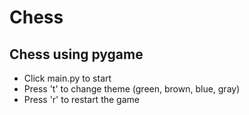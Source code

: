 # Chess

Chess using pygame 
-

  - Click main.py to start
  - Press 't' to change theme (green, brown, blue, gray)
  - Press 'r' to restart the game
